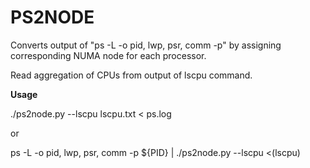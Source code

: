 # PS2NODE

Converts output of "ps -L -o pid, lwp, psr, comm -p" by assigning corresponding NUMA node for each processor.
        
Read aggregation of CPUs from output of lscpu command.

**Usage**

./ps2node.py --lscpu lscpu.txt < ps.log

or

ps -L -o pid, lwp, psr, comm -p ${PID} | ./ps2node.py --lscpu <(lscpu)
